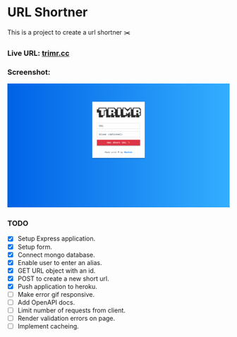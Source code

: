 # URL Shortner

This is a project to create a url shortner ✂️

### Live URL: [trimr.cc](http://trimr.cc)

### Screenshot:

![screenshot](trimir.png)

### TODO

- [x] Setup Express application.
- [x] Setup form.
- [x] Connect mongo database.
- [x] Enable user to enter an alias.
- [x] GET URL object with an id.
- [x] POST to create a new short url.
- [x] Push application to heroku.
- [ ] Make error gif responsive.
- [ ] Add OpenAPI docs.
- [ ] Limit number of requests from client.
- [ ] Render validation errors on page.
- [ ] Implement cacheing.
